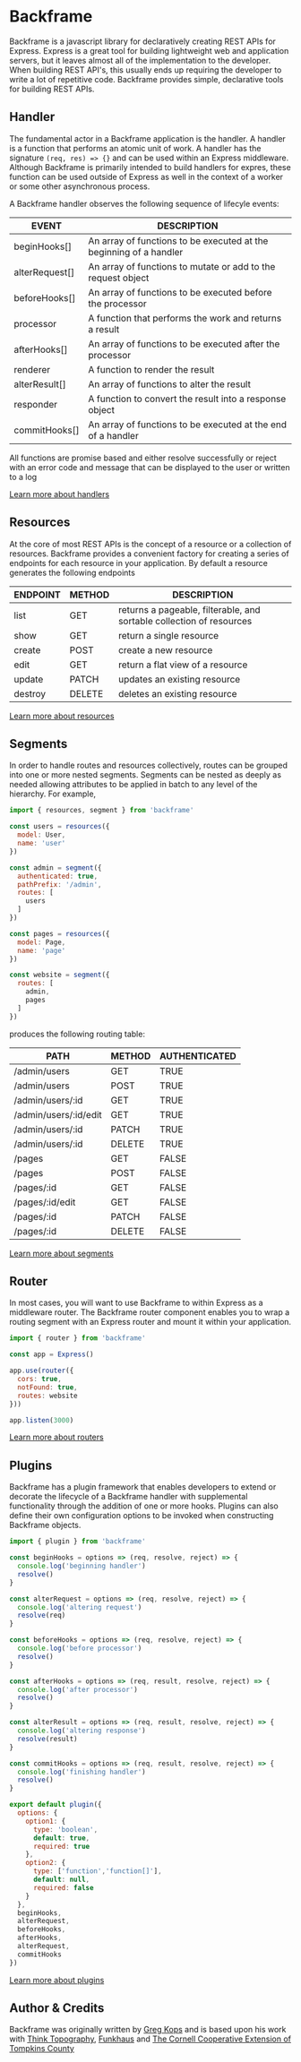 # Backframe
Backframe is a javascript library for declaratively creating REST APIs for
Express. Express is a great tool for building lightweight web and application
servers, but it leaves almost all of the implementation to the developer. When
building REST API's, this usually ends up requiring the developer to write
a lot of repetitive code. Backframe provides simple, declarative tools for
building REST APIs.

## Handler
The fundamental actor in a Backframe application is the handler. A handler is a
function that performs an atomic unit of work. A handler has the signature `(req, res) => {}`
and can be used within an Express middleware. Although Backframe is primarily
intended to build handlers for expres, these function can be used outside of
Express as well in the context of a worker or some other asynchronous process.

A Backframe handler observes the following sequence of lifecyle events:

| EVENT          | DESCRIPTION
|----------------|--------------------------------------------------------------------|
| beginHooks[]   | An array of functions to be executed at the beginning of a handler |
| alterRequest[] | An array of functions to mutate or add to the request object       |
| beforeHooks[]  | An array of functions to be executed before the processor          |
| processor      | A function that performs the work and returns a result             |
| afterHooks[]   | An array of functions to be executed after the processor           |
| renderer       | A function to render the result                                    |
| alterResult[]  | An array of functions to alter the result                          |
| responder      | A function to convert the result into a response object            |
| commitHooks[]  | An array of functions to be executed at the end of a handler       |

All functions are promise based and either resolve successfully or reject with
an error code and message that can be displayed to the user or written to a log

[Learn more about handlers](https://github.com/thinktopography/backframejs/docs/handler.md)

## Resources
At the core of most REST APIs is the concept of a resource or a collection of
resources. Backframe provides a convenient factory for creating a series of
endpoints for each resource in your application. By default a resource generates
the following endpoints

| ENDPOINT | METHOD | DESCRIPTION                                                          |
|----------|--------|----------------------------------------------------------------------|
| list     | GET    | returns a pageable, filterable, and sortable collection of resources |
| show     | GET    | return a single resource                                             |
| create   | POST   | create a new resource                                                |
| edit     | GET    | return a flat view of a resource                                     |
| update   | PATCH  | updates an existing resource                                         |
| destroy  | DELETE | deletes an existing resource                                         |

[Learn more about resources](https://github.com/thinktopography/backframejs/docs/resources.md)

## Segments
In order to handle routes and resources collectively, routes can be grouped into
one or more nested segments. Segments can be nested as deeply as needed allowing
attributes to be applied in batch to any level of the hierarchy. For example,

```Javascript
import { resources, segment } from 'backframe'

const users = resources({
  model: User,
  name: 'user'
})

const admin = segment({
  authenticated: true,
  pathPrefix: '/admin',
  routes: [
    users
  ]
})

const pages = resources({
  model: Page,
  name: 'page'
})

const website = segment({
  routes: [
    admin,
    pages
  ]
})
```

produces the following routing table:

| PATH                  | METHOD | AUTHENTICATED  |
|-----------------------|--------|----------------|
| /admin/users          | GET    | TRUE           |
| /admin/users          | POST   | TRUE           |
| /admin/users/:id      | GET    | TRUE           |
| /admin/users/:id/edit | GET    | TRUE           |
| /admin/users/:id      | PATCH  | TRUE           |
| /admin/users/:id      | DELETE | TRUE           |
| /pages                | GET    | FALSE          |
| /pages                | POST   | FALSE          |
| /pages/:id            | GET    | FALSE          |
| /pages/:id/edit       | GET    | FALSE          |
| /pages/:id            | PATCH  | FALSE          |
| /pages/:id            | DELETE | FALSE          |

[Learn more about segments](https://github.com/thinktopography/backframejs/docs/segment.md)

## Router
In most cases, you will want to use Backframe to within Express as a middleware
router. The Backframe router component enables you to wrap a routing segment
with an Express router and mount it within your application.

```Javascript
import { router } from 'backframe'

const app = Express()

app.use(router({
  cors: true,
  notFound: true,
  routes: website
}))

app.listen(3000)
```

[Learn more about routers](https://github.com/thinktopography/backframejs/docs/router.md)

## Plugins
Backframe has a plugin framework that enables developers to extend or decorate
the lifecycle of a Backframe handler with supplemental functionality through
the addition of one or more hooks. Plugins can also define their own configuration
options to be invoked when constructing Backframe objects.

```Javascript
import { plugin } from 'backframe'

const beginHooks = options => (req, resolve, reject) => {
  console.log('beginning handler')
  resolve()
}

const alterRequest = options => (req, resolve, reject) => {
  console.log('altering request')
  resolve(req)
}

const beforeHooks = options => (req, resolve, reject) => {
  console.log('before processor')
  resolve()
}

const afterHooks = options => (req, result, resolve, reject) => {
  console.log('after processor')
  resolve()
}

const alterResult = options => (req, result, resolve, reject) => {
  console.log('altering response')
  resolve(result)
}

const commitHooks = options => (req, result, resolve, reject) => {
  console.log('finishing handler')
  resolve()
}

export default plugin({
  options: {
    option1: {
      type: 'boolean',
      default: true,
      required: true
    },
    option2: {
      type: ['function','function[]'],
      default: null,
      required: false
    }
  },
  beginHooks,
  alterRequest,
  beforeHooks,
  afterHooks,
  alterRequest,
  commitHooks
})
```

[Learn more about plugins](https://github.com/thinktopography/backframejs/docs/plugin.md)

## Author & Credits

Backframe was originally written by [Greg Kops](https://github.com/mochini) and
is based upon his work with [Think Topography](http://thinktopography.com),
[Funkhaus](http://funkhaus.us) and
[The Cornell Cooperative Extension of Tompkins County](http://ccetompkins.org)
